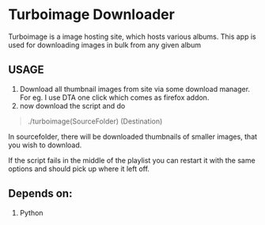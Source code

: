 Turboimage Downloader
========

Turboimage is a image hosting site, which hosts various albums.  This app is used for downloading  images in bulk from any given album
## USAGE
1. Download all thumbnail images from site via some download manager. For eg. I use DTA one click which comes as firefox addon. 
2. now download the script and do

> ./turboimage(SourceFolder) (Destination) 

	   
In sourcefolder, there will be downloaded thumbnails of smaller images, that you wish to download.

If the script fails in the middle of the playlist you can restart it with the 
same options and should pick up where it left off.

## Depends on:
1. Python 

